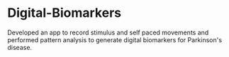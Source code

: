 # Digital-Biomarkers
Developed an app to record stimulus and self paced movements and performed pattern analysis to generate digital biomarkers for Parkinson's disease.
